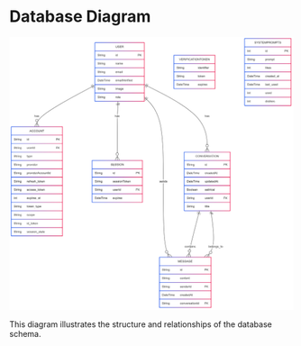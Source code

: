 # Database Diagram

![Database Diagram](./db_diagram.png)

This diagram illustrates the structure and relationships of the database schema.
